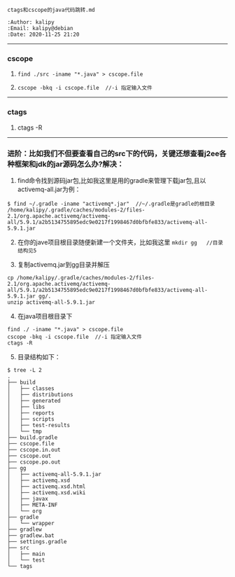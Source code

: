 ```
ctags和cscope的java代码跳转.md

:Author: kalipy
:Email: kalipy@debian
:Date: 2020-11-25 21:20
```

---
### cscope

1. `find ./src -iname "*.java" > cscope.file`

2. `cscope -bkq -i cscope.file  //-i 指定输入文件` 

---
### ctags
1. ctags -R


---
### 进阶：比如我们不但要查看自己的src下的代码，关键还想查看j2ee各种框架和jdk的jar源码怎么办?解决：

1. find命令找到源码jar包,比如我这里是用的gradle来管理下载jar包,且以activemq-all.jar为例：
```
$ find ~/.gradle -iname "activemq*.jar"  //~/.gradle是gradle的根目录                                    
/home/kalipy/.gradle/caches/modules-2/files-2.1/org.apache.activemq/activemq-all/5.9.1/a2b5134755895edc9e0217f1998467d0bfbfe833/activemq-all-5.9.1.jar
```
2. 在你的jave项目根目录随便新建一个文件夹，比如我这里
`mkdir gg   //目录结构见5`

3. 复制activemq.jar到gg目录并解压
```
cp /home/kalipy/.gradle/caches/modules-2/files-2.1/org.apache.activemq/activemq-all/5.9.1/a2b5134755895edc9e0217f1998467d0bfbfe833/activemq-all-5.9.1.jar gg/.
unzip activemq-all-5.9.1.jar
```

4. 在java项目根目录下
```
find ./ -iname "*.java" > cscope.file
cscope -bkq -i cscope.file  //-i 指定输入文件
ctags -R
```

5. 目录结构如下：
```
$ tree -L 2                                                                  
.
├── build
│   ├── classes
│   ├── distributions
│   ├── generated
│   ├── libs
│   ├── reports
│   ├── scripts
│   ├── test-results
│   └── tmp
├── build.gradle
├── cscope.file
├── cscope.in.out
├── cscope.out
├── cscope.po.out
├── gg
│   ├── activemq-all-5.9.1.jar
│   ├── activemq.xsd
│   ├── activemq.xsd.html
│   ├── activemq.xsd.wiki
│   ├── javax
│   ├── META-INF
│   └── org
├── gradle
│   └── wrapper
├── gradlew
├── gradlew.bat
├── settings.gradle
├── src
│   ├── main
│   └── test
└── tags
```
